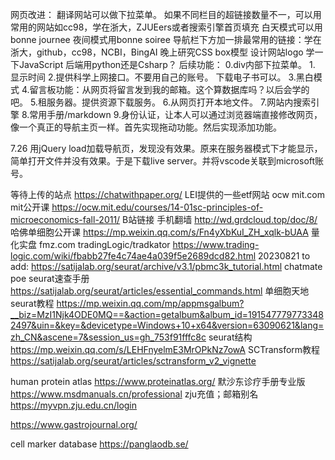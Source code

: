  网页改进：
翻译网站可以做下拉菜单。
如果不同栏目的超链接数量不一，可以用常用的网站如cc98，学在浙大，ZJUEers或者搜索引擎首页填充
白天模式可以用bonne journee
夜间模式用bonne soiree
导航栏下方加一排最常用的链接：学在浙大，github，cc98，NCBI，BingAI
晚上研究CSS box模型
设计网站logo
学一下JavaScript
后端用python还是Csharp？
后续功能：
0.div内部下拉菜单。
1.
显示时间
2.提供科学上网接口。不要用自己的账号。
下载电子书可以。
3.黑白模式
4.留言板功能：从网页将留言发到我的邮箱。这个算数据库吗？以后会学的吧。
5.租服务器。提供资源下载服务。
6.从网页打开本地文件。
7.网站内搜索引擎
8.常用手册/markdown
9.身份认证，让本人可以通过浏览器端直接修改网页，像一个真正的导航主页一样。首先实现拖动功能。然后实现添加功能。

7.26
用jQuery load加载导航页，发现没有效果。原来在服务器模式下才能显示，简单打开文件并没有效果。于是下载live server。并将vscode关联到microsoft账号。

等待上传的站点
https://chatwithpaper.org/
LEI提供的一些etf网站
ocw mit.com
mit公开课
https://ocw.mit.edu/courses/14-01sc-principles-of-microeconomics-fall-2011/
B站链接
手机翻墙
http://wd.grdcloud.top/doc/8/
哈佛单细胞公开课
https://mp.weixin.qq.com/s/Fn4yXbKuI_ZH_xqlk-bUAA
量化实盘
fmz.com
tradingLogic/tradkator
https://www.trading-logic.com/wiki/fbabb27fe4c74ae4a039f5e2689dcd82.html
20230821 to add:
https://satijalab.org/seurat/archive/v3.1/pbmc3k_tutorial.html
chatmate
poe
seurat速查手册
https://satijalab.org/seurat/articles/essential_commands.html
单细胞天地seurat教程
https://mp.weixin.qq.com/mp/appmsgalbum?__biz=MzI1Njk4ODE0MQ==&action=getalbum&album_id=1915477797733482497&uin=&key=&devicetype=Windows+10+x64&version=63090621&lang=zh_CN&ascene=7&session_us=gh_753f91fffc8c
seurat结构
https://mp.weixin.qq.com/s/LEHFnyelmE3MrOPkNz7owA
SCTransform教程
https://satijalab.org/seurat/articles/sctransform_v2_vignette

human protein atlas
https://www.proteinatlas.org/
默沙东诊疗手册专业版
https://www.msdmanuals.cn/professional
zju充值；邮箱别名
https://myvpn.zju.edu.cn/login

https://www.gastrojournal.org/

cell marker database
https://panglaodb.se/